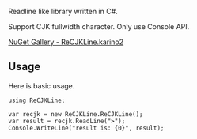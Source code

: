 Readline like library written in C#.

Support CJK fullwidth character.
Only use Console API.

[NuGet Gallery - ReCJKLine.karino2](https://www.nuget.org/packages/ReCJKLine.karino2/)

## Usage

Here is basic usage.

```
using ReCJKLine;

var recjk = new ReCJKLine.ReCJKLine();
var result = recjk.ReadLine(">");
Console.WriteLine("result is: {0}", result);
```